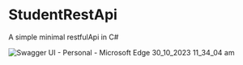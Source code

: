 # StudentRestApi
A simple minimal restfulApi in C#



![Swagger UI - Personal - Microsoft​ Edge 30_10_2023 11_34_04 am](https://github.com/Tagbovi/StudentRestApi/assets/119264693/64ed81a8-483a-479f-bf8c-c623f4937ec0)
